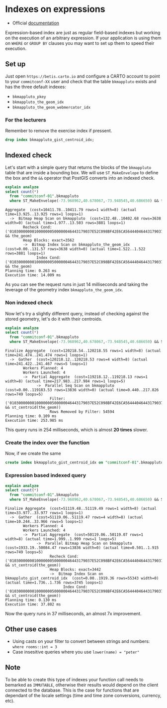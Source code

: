 # Indexes on expressions

* Official [documentation](https://www.postgresql.org/docs/current/indexes-expressional.html)

Expression-based index are just as regular field-based indexes but working on the execution of an arbitrary expression. If your application is using them on `WHERE` or `GROUP BY` clauses you may want to set up them to speed their execution.

## Set up

Just open `https://betis.carto.io` and configure a CARTO account to point to your `commitconf-XX` user and check that the table `bkmappluto` exists and has the three default indexes:

* `bkmappluto_pkey`
* `bkmappluto_the_geom_idx`
* `bkmappluto_the_geom_webmercator_idx`

### For the lecturers

Remember to remove the exercise index if pressent.

```sql
drop index bkmappluto_gist_centroid_idx;
```


## Indexed check

Let's start with a simple query that returns the blocks of the `bkmappluto` table that are inside a bounding box. We will use `ST_MakeEnvelope` to define the box and the `&&` operator that PostGIS converts into an indexed check.



```sql
explain analyze
select count(*)
  from "commitconf-01".bkmappluto 
  where ST_MakeEnvelope(-73.968962,40.678067,-73.948545,40.686650) && the_geom
```

```
Aggregate  (cost=10411.78..10411.79 rows=1 width=8) (actual time=13.925..13.925 rows=1 loops=1)
  ->  Bitmap Heap Scan on bkmappluto  (cost=132.48..10402.68 rows=3638 width=0) (actual time=1.977..13.503 rows=3881 loops=1)
        Recheck Cond: ('0103000000010000000500000046443179037E52C098BF42E6CA56444046443179037E52C032E6AE25E4574440327216F6B47C52C032E6AE25E4574440327216F6B47C52C098BF42E6CA56444046443179037E52C098BF42E6CA564440'::geometry && the_geom)
        Heap Blocks: exact=3562
        ->  Bitmap Index Scan on bkmappluto_the_geom_idx  (cost=0.00..131.57 rows=3638 width=0) (actual time=1.522..1.522 rows=3881 loops=1)
              Index Cond: ('0103000000010000000500000046443179037E52C098BF42E6CA56444046443179037E52C032E6AE25E4574440327216F6B47C52C032E6AE25E4574440327216F6B47C52C098BF42E6CA56444046443179037E52C098BF42E6CA564440'::geometry && the_geom)
Planning time: 0.263 ms
Execution time: 14.009 ms
```

As you can see the request runs in just 14 milliseconds and taking the leverage of the geometry index `bkmappluto_the_geom_idx`.

### Non indexed check

Now let's try a slightly different query, instead of checking against the stored geometry, let's do it with their centroids.

```sql
explain analyze
select count(*)
  from "commitconf-01".bkmappluto 
  where ST_MakeEnvelope(-73.968962,40.678067,-73.948545,40.686650) && ST_Centroid(the_geom)
```

```
Finalize Aggregate  (cost=120218.54..120218.55 rows=1 width=8) (actual time=241.474..241.474 rows=1 loops=1)
  ->  Gather  (cost=120218.12..120218.53 rows=4 width=8) (actual time=241.422..241.467 rows=5 loops=1)
        Workers Planned: 4
        Workers Launched: 4
        ->  Partial Aggregate  (cost=119218.12..119218.13 rows=1 width=8) (actual time=217.983..217.984 rows=1 loops=5)
              ->  Parallel Seq Scan on bkmappluto  (cost=0.00..119183.53 rows=13836 width=0) (actual time=0.440..217.826 rows=749 loops=5)
                    Filter: ('0103000000010000000500000046443179037E52C098BF42E6CA56444046443179037E52C032E6AE25E4574440327216F6B47C52C032E6AE25E4574440327216F6B47C52C098BF42E6CA56444046443179037E52C098BF42E6CA564440'::geometry && st_centroid(the_geom))
                    Rows Removed by Filter: 54594
Planning time: 0.109 ms
Execution time: 253.985 ms
```

This query runs in 254 milliseconds, which is almost **20 times** slower.

### Create the index over the function

Now, if we create the same 

```sql
create index bkmappluto_gist_centroid_idx on "commitconf-01".bkmappluto using gist(ST_Centroid(the_geom))
```

### Expression based indexed query


```sql
explain analyze
select count(*)
  from "commitconf-01".bkmappluto 
  where ST_MakeEnvelope(-73.968962,40.678067,-73.948545,40.686650) && ST_Centroid(the_geom)
```

```
Finalize Aggregate  (cost=51119.48..51119.49 rows=1 width=8) (actual time=33.977..33.977 rows=1 loops=1)
  ->  Gather  (cost=51119.06..51119.47 rows=4 width=8) (actual time=10.244..33.966 rows=5 loops=1)
        Workers Planned: 4
        Workers Launched: 4
        ->  Partial Aggregate  (cost=50119.06..50119.07 rows=1 width=8) (actual time=1.999..1.999 rows=1 loops=5)
              ->  Parallel Bitmap Heap Scan on bkmappluto  (cost=1933.19..50084.47 rows=13836 width=0) (actual time=0.501..1.915 rows=749 loops=5)
                    Recheck Cond: ('0103000000010000000500000046443179037E52C098BF42E6CA56444046443179037E52C032E6AE25E4574440327216F6B47C52C032E6AE25E4574440327216F6B47C52C098BF42E6CA56444046443179037E52C098BF42E6CA564440'::geometry && st_centroid(the_geom))
                    Heap Blocks: exact=3442
                    ->  Bitmap Index Scan on bkmappluto_gist_centroid_idx  (cost=0.00..1919.36 rows=55343 width=0) (actual time=1.736..1.736 rows=3745 loops=1)
                          Index Cond: ('0103000000010000000500000046443179037E52C098BF42E6CA56444046443179037E52C032E6AE25E4574440327216F6B47C52C032E6AE25E4574440327216F6B47C52C098BF42E6CA56444046443179037E52C098BF42E6CA564440'::geometry && st_centroid(the_geom))
Planning time: 0.130 ms
Execution time: 37.802 ms
```

Now the query runs in 37 milliseconds, an almost 7x improvement.

## Other use cases

* Using casts on your filter to convert between strings and numbers: `where rooms::int = 3`
* Case insesitive queries where you use `lower(name) = "peter"`

## Note

To be able to create this type of indexes your function call needs to bemarked as `IMMUTABLE`, otherwise their results would depend on the client connected to the database. This is the case for functions that are dependant of the locale settings (time and time zone conversions, currency, etc).